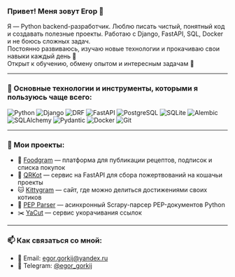 ### Привет! Меня зовут Егор 👋

Я — Python backend-разработчик. Люблю писать чистый, понятный код и создавать полезные проекты.
Работаю с Django, FastAPI, SQL, Docker и не боюсь сложных задач.  
Постоянно развиваюсь, изучаю новые технологии и прокачиваю свои навыки каждый день 🚀  
Открыт к обучению, обмену опытом и интересным задачам 🙌

---

### 🧰 Основные технологии и инструменты, которыми я пользуюсь чаще всего:

![Python](https://img.shields.io/badge/Python-3670A0?style=for-the-badge&logo=python&logoColor=ffdd54)
![Django](https://img.shields.io/badge/Django-092E20?style=for-the-badge&logo=django&logoColor=white)
![DRF](https://img.shields.io/badge/DRF-Django%20REST%20Framework-red?style=for-the-badge)
![FastAPI](https://img.shields.io/badge/FastAPI-005571?style=for-the-badge&logo=fastapi)
![PostgreSQL](https://img.shields.io/badge/PostgreSQL-316192?style=for-the-badge&logo=postgresql&logoColor=white)
![SQLite](https://img.shields.io/badge/SQLite-003B57?style=for-the-badge&logo=sqlite&logoColor=white)
![Alembic](https://img.shields.io/badge/Alembic-323330?style=for-the-badge&logo=alembic&logoColor=white)
![SQLAlchemy](https://img.shields.io/badge/SQLAlchemy-8B0000?style=for-the-badge&logo=sqlalchemy&logoColor=white)
![Pydantic](https://img.shields.io/badge/Pydantic-2B303A?style=for-the-badge&logo=pydantic&logoColor=white)
![Docker](https://img.shields.io/badge/Docker-2496ED?style=for-the-badge&logo=docker&logoColor=white)
![Git](https://img.shields.io/badge/Git-F05032?style=for-the-badge&logo=git&logoColor=white)

---
### 💼 Мои проекты:

- 🍲 [Foodgram](https://github.com/EgorGorkovoj/foodgram) — платформа для публикации рецептов, подписок и списка покупок
- 🐾 [QRKot](https://github.com/EgorGorkovoj/QRkot_spreadsheets) — сервис на FastAPI для сбора пожертвований на кошачьи проекты
- 🐱 [Kittygram](https://github.com/EgorGorkovoj/kittygram_final) — сайт, где можно делиться достижениями своих котиков
- 📄 [PEP Parser](https://github.com/EgorGorkovoj/scrapy_parser_pep) — асинхронный Scrapy-парсер PEP-документов Python
- ✂️ [YaCut](https://github.com/EgorGorkovoj/yacut) — сервис укорачивания ссылок

---

### 📫 Как связаться со мной:

- 📧 Email: egor.gorkij@yandex.ru
- 💬 Telegram: [@egor_gorkij](https://t.me/egor_gorkij)
